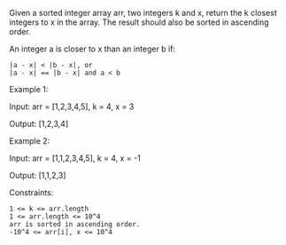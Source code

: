 Given a sorted integer array arr, two integers k and x, return the k closest integers to x in the array. The result should also be sorted in ascending order.

An integer a is closer to x than an integer b if:

    |a - x| < |b - x|, or
    |a - x| == |b - x| and a < b
 

Example 1:

Input: arr = [1,2,3,4,5], k = 4, x = 3

Output: [1,2,3,4]


Example 2:

Input: arr = [1,1,2,3,4,5], k = 4, x = -1

Output: [1,1,2,3]

 
Constraints:

    1 <= k <= arr.length
    1 <= arr.length <= 10^4
    arr is sorted in ascending order.
    -10^4 <= arr[i], x <= 10^4